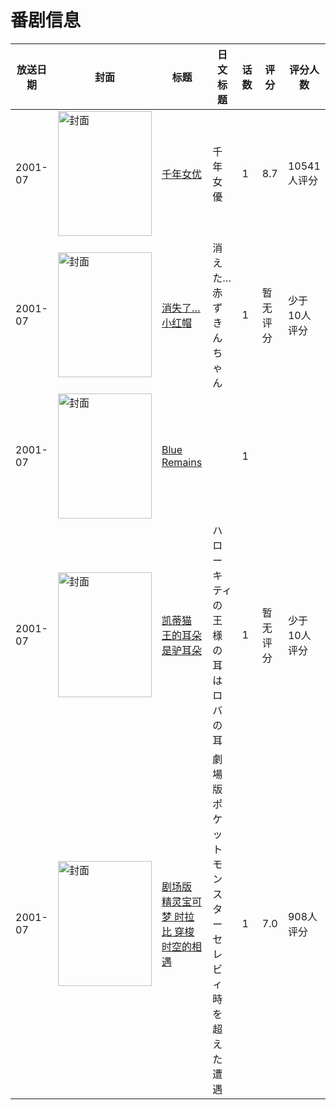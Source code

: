# 番剧信息

|放送日期|封面|标题|日文标题|话数|评分|评分人数|
|---|---|---|---|---|---|---|
|2001-07|<img src="//lain.bgm.tv/pic/cover/c/fa/83/840_JRk3Z.jpg" alt="封面" style="width:150px;height:200px;object-fit:cover;">|[千年女优](https://bangumi.tv/subject/840)|千年女優|1|8.7|10541人评分|
|2001-07|<img src="//lain.bgm.tv/pic/cover/c/d3/ab/181836_o8673.jpg" alt="封面" style="width:150px;height:200px;object-fit:cover;">|[消失了…小红帽](https://bangumi.tv/subject/181836)|消えた…赤ずきんちゃん|1|暂无评分|少于10人评分|
|2001-07|<img src="//lain.bgm.tv/pic/cover/c/a9/a2/138692_7phTs.jpg" alt="封面" style="width:150px;height:200px;object-fit:cover;">|[Blue Remains](https://bangumi.tv/subject/138692)||1|||
|2001-07|<img src="//lain.bgm.tv/pic/cover/c/c8/67/316630_M3jp9.jpg" alt="封面" style="width:150px;height:200px;object-fit:cover;">|[凯蒂猫 王的耳朵是驴耳朵](https://bangumi.tv/subject/316630)|ハローキティの王様の耳はロバの耳|1|暂无评分|少于10人评分|
|2001-07|<img src="//lain.bgm.tv/pic/cover/c/2b/d2/3025_lkuI0.jpg" alt="封面" style="width:150px;height:200px;object-fit:cover;">|[剧场版 精灵宝可梦 时拉比 穿梭时空的相遇](https://bangumi.tv/subject/3025)|劇場版ポケットモンスター セレビィ 時を超えた遭遇|1|7.0|908人评分|
